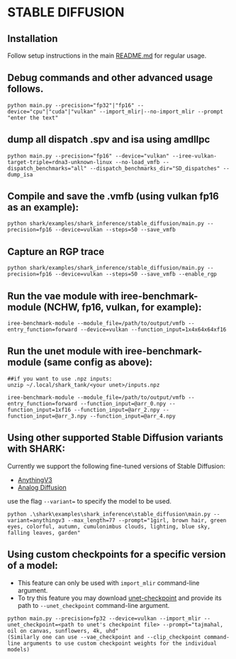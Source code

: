 # STABLE DIFFUSION

## Installation

Follow setup instructions in the main [README.md](https://github.com/nod-ai/SHARK#readme) for regular usage. 

## Debug commands and other advanced usage follows.

```shell
python main.py --precision="fp32"|"fp16" --device="cpu"|"cuda"|"vulkan" --import_mlir|--no-import_mlir --prompt "enter the text" 

```

## dump all dispatch .spv and isa using amdllpc

```shell
python main.py --precision="fp16" --device="vulkan" --iree-vulkan-target-triple=rdna3-unknown-linux --no-load_vmfb --dispatch_benchmarks="all" --dispatch_benchmarks_dir="SD_dispatches" --dump_isa
```

## Compile and save the .vmfb (using vulkan fp16 as an example):

```shell
python shark/examples/shark_inference/stable_diffusion/main.py --precision=fp16 --device=vulkan --steps=50 --save_vmfb
```

## Capture an RGP trace

```shell
python shark/examples/shark_inference/stable_diffusion/main.py --precision=fp16 --device=vulkan --steps=50 --save_vmfb --enable_rgp
```

## Run the vae module with iree-benchmark-module (NCHW, fp16, vulkan, for example):

```shell
iree-benchmark-module --module_file=/path/to/output/vmfb --entry_function=forward --device=vulkan --function_input=1x4x64x64xf16  
```

## Run the unet module with iree-benchmark-module (same config as above):
```shell
##if you want to use .npz inputs:
unzip ~/.local/shark_tank/<your unet>/inputs.npz

iree-benchmark-module --module_file=/path/to/output/vmfb --entry_function=forward --function_input=@arr_0.npy --function_input=1xf16 --function_input=@arr_2.npy --function_input=@arr_3.npy --function_input=@arr_4.npy  
```

## Using other supported Stable Diffusion variants with SHARK:

Currently we support the following fine-tuned versions of Stable Diffusion:
- [AnythingV3](https://huggingface.co/Linaqruf/anything-v3.0)
- [Analog Diffusion](https://huggingface.co/wavymulder/Analog-Diffusion)

use the flag `--variant=` to specify the model to be used.

```shell
python .\shark\examples\shark_inference\stable_diffusion\main.py --variant=anythingv3 --max_length=77 --prompt="1girl, brown hair, green eyes, colorful, autumn, cumulonimbus clouds, lighting, blue sky, falling leaves, garden"
```

## Using custom checkpoints for a specific version of a model:
* This feature can only be used with `import_mlir` command-line argument.
* To try this feature you may download [unet-checkpoint](https://huggingface.co/CompVis/stable-diffusion-v1-4/resolve/main/unet/diffusion_pytorch_model.bin) and provide its path to `--unet_checkpoint` command-line argument.
```shell
python main.py --precision=fp32 --device=vulkan --import_mlir --unet_checkpoint=<path to unet's checkpoint file> --prompt="tajmahal, oil on canvas, sunflowers, 4k, uhd"
(Similarly one can use --vae_checkpoint and --clip_checkpoint command-line arguments to use custom checkpoint weights for the individual models)